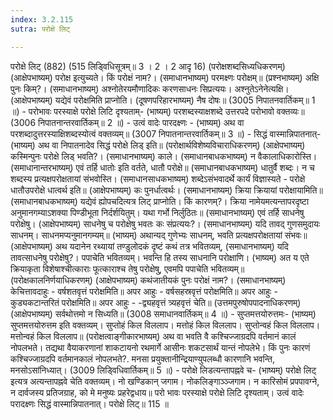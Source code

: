 ```yaml
---
index: 3.2.115
sutra: परोक्षे लिट्

---
```

परोक्षे लिट् (882) (515 लिडि्वधिसूत्रम्॥ 3 । 2 । 2 आदृ 16) (परोक्षशब्दसिध्यधिकरणम्) (आक्षेपभाष्यम्) परोक्ष इत्युच्यते। किं परोक्षं नाम?। (समाधानभाष्यम्) परमक्ष्णः परोक्षम्॥ (प्रश्नभाष्यम्) अक्षि पुनः किम्?। (समाधानभाष्यम्) अश्नोतेरयमौणादिकः करणसाधनः सिप्रत्ययः। अश्नुतेऽनेनेत्यक्षि। (आक्षेपभाष्यम्) यद्येवं परोक्षमिति प्राप्नोति। (दूषणपरिहारभाष्यम्) नैष दोषः॥ (3005 निपातनवार्तिकम्॥ 1 ॥) - परोभावः परस्याक्षे परोक्षे लिटि दृश्यताम्- (भाष्यम्) परशब्दस्याक्षशब्दे उत्तरपदे परोभावो वक्तव्यः॥ (3006 निपातनान्तरवार्तिकम्॥ 2 ॥) - उत्वं वादेः पारदक्ष्णः - (भाष्यम्) अथ वा परशब्दादुत्तरस्याक्षिशब्दस्योत्वं वक्तव्यम्॥ (3007 निपातनान्तरवार्तिकम्॥ 3 ॥) - सिद्धं वास्मान्निपातनात्- (भाष्यम्) अथ वा निपातनादेव सिद्धं परोक्षे लिड् इति॥ (परोक्षार्थविशेष्यविचाराधिकरणम्) (आक्षेपभाष्यम्) कस्मिन्पुनः परोक्षे लिड् भवति?। (समाधानभाष्यम्) काले। (समाधानबाधकभाष्यम्) न वैकालाधिकारोस्ति। (समाधानान्तरभाष्यम्) एवं तर्हि धातोः इति वर्तते, धातौ परोक्षे॥ (समाधानबाधकभाष्यम्) धातुर्वै शब्दः। न च शब्दस्य प्रत्यक्षपरोक्षतायां संभवोस्ति। (समाधानसाधकभाष्यम्) शब्देऽसंभवादर्थे कार्यं विज्ञास्यते - परोक्षे धातौउपरोक्षे धात्वर्थ इति॥ (आक्षेपभाष्यम्) कः पुनर्धात्वर्थः। (समाधानभाष्यम्) क्रिया क्रियायां परोक्षायामिति॥ (समाधानबाधकभाष्यम्) यद्येवं ह्योपचदित्यत्र लिट् प्राप्नोति। किं कारणम्?। क्रिया नामेयमत्यन्तापरदृष्टा अनुमानगम्याऽशक्या पिण्डीभूता निर्दर्शयितुम्। यथा गर्भो निर्लुठितः॥ (समाधानभाष्यम्) एवं तर्हि साधनेषु परोक्षेषु। (आक्षेपभाष्यम्) साधनेषु च परोक्षेषु भवतः कः संप्रत्ययः?। (समाधानभाष्यम्) यदि तावद् गुणसमुदायः साधनम्। साधनमप्यनुमानगम्यम्॥ (भाष्यम्) अथान्यद् गुणेभ्यः साधनम्, भवति प्रत्यक्षपरोक्षतायां संभवः॥ (आक्षेपभाष्यम्) अथ यदानेन रथ्यायां तण्डुलोदकं दृष्टं कथं तत्र भवितव्यम्, (समाधानभाष्यम्) यदि तावत्साधनेषु परोक्षेषु?। पपाचेति भवितव्यम्। भवन्ति हि तस्य साधनानि परोक्षाणि। (भाष्यम्) अत य एते क्रियाकृता विशेषाश्चीत्काराः फूत्काराश्च तेषु परोक्षेषु, एवमपि पपाचेति भवितव्यम्॥ (परोक्षकालनिर्णयाधिकरणम्) (आक्षेपभाष्यम्) कथंजातीयकं पुनः परोक्षं नाम?। (समाधानभाष्यम्) केचित्तावदाहुः - वर्षशतवृत्तं परोक्षमिति॥ अपर आहुः - वर्षसहस्रवृत्तं परोक्षमिति॥ अपर आहुः - कुड्यकटान्तरितं परोक्षमिति॥ अपर आहुः - -द्व्यहवृत्तं त्र्यहवृत्तं चेति॥ (उत्तमपुरुषोपपादनाधिकरणम्) (आक्षेपभाष्यम्) सर्वथोत्तमो न सिध्यति॥ (3008 समाधानवार्तिकम्॥ 4 ॥) - सुप्तमत्तयोरुत्तमः- (भाष्यम्) सुप्तमत्तयोरुत्तम इति वक्तव्यम्। सुप्तोहं किल विललाप। मत्तोहं किल विललाप। सुप्तोन्वहं किल विललाप। मत्तोन्वहं किल विललाप॥ (परोक्षत्वाङ्गीकारभाष्यम्) अथ वा भवति वै कश्चिज्जाग्रदपि वर्तमानं कालं नोपलभते। तद्यथा वैयाकरणानां शाकटायनो रथमार्गे आसीनः शकटसार्थं यान्तं नोपलेभे। किं पुनः कारणं कश्चिज्जाग्रदपि वर्तमानकालं नोपलभते?. मनसा प्रयुक्तानीन्द्रियाण्युपलब्धौ कारणानि भवन्ति, मनसोऽसांनिध्यात्। (3009 लिडि्वधिवार्तिकम्॥ 5 ॥) - परोक्षे लिडत्यन्तापह्नवे च- (भाष्यम्) परोक्षे लिट् इत्यत्र अत्यन्तापह्नवे चेति वक्तव्यम्। नो खण्डिकान् जगाम। नोकलिङ्गाञ्ञ्जगाम। न कारिसोमं प्रपपावग्ने, न दार्वजस्य प्रतिजग्राह, को मे मनुष्यः प्रहरेद्वधाय॥ परो भावः परस्याक्षे परोक्षे लिटि दृश्यताम्। उत्वं वादेः परादक्ष्णः सिद्धं वास्मान्निपातनात्। परोक्षे लिट्॥ 115 ॥